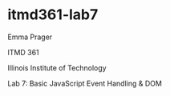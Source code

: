 # itmd361-lab7

Emma Prager

ITMD 361

Illinois Institute of Technology

Lab 7: Basic JavaScript Event Handling & DOM